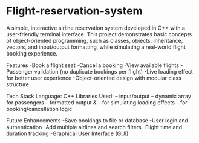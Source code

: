 # Flight-reservation-system
A simple, interactive airline reservation system developed in C++ with a user-friendly terminal interface. This project demonstrates basic concepts of object-oriented programming, such as classes, objects, inheritance, vectors, and input/output formatting, while simulating a real-world flight booking experience.

Features
-Book a flight seat
-Cancel a booking
-View available flights
-Passenger validation (no duplicate bookings per flight)
-Live loading effect for better user experience
-Object-oriented design with modular class structure

Tech Stack
Language: C++
Libraries Used:
<iostream> – input/output
<vector> – dynamic array for passengers
<iomanip> – formatted output
<thread> & <chrono> – for simulating loading effects
<algorithm> – for booking/cancellation logic

Future Enhancements
-Save bookings to file or database
-User login and authentication
-Add multiple airlines and search filters
-Flight time and duration tracking
-Graphical User Interface (GUI)
